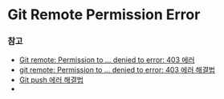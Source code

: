 # Git Remote Permission Error


### 참고

- [Git remote: Permission to ... denied to error: 403 에러](https://www.codecleanup.dev/ea374c40-393b-4927-817d-4abfc2194ccc#google_vignette)
- [git remote: Permission to ... denied to error: 403 에러 해결법](https://velog.io/@milkyway/git-remote-Permission-to-..-denied-to-error-403-에러-해결법)
- [Git push 에러 해결법](https://velog.io/@sun1203/Git-push에러-해결법)
- 